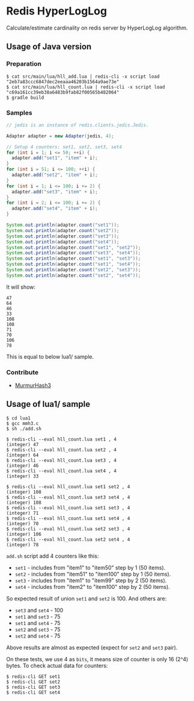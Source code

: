 # Redis HyperLogLog

Calculate/estimate cardinality on redis server by HyperLogLog algorithm.

## Usage of Java version

### Preparation

    $ cat src/main/lua/hll_add.lua | redis-cli -x script load
    "2eb7a83ccc6847dec2eeaaa46203b1564a9ae73e"
    $ cat src/main/lua/hll_count.lua | redis-cli -x script load
    "c69a161cc39eb38a6483b9fab82f00565b482064"
    $ gradle build

### Samples

```java
// jedis is an instance of redis.clients.jedis.Jedis.

Adapter adapter = new Adapter(jedis, 4);

// Setup 4 counters: set1, set2, set3, set4
for (int i = 1; i <= 50; ++i) {
  adapter.add("set1", "item" + i);
}
for (int i = 51; i <= 100; ++i) {
  adapter.add("set2", "item" + i);
}
for (int i = 1; i <= 100; i += 2) {
  adapter.add("set3", "item" + i);
}
for (int i = 2; i <= 100; i += 2) {
  adapter.add("set4", "item" + i);
}

System.out.println(adapter.count("set1"));
System.out.println(adapter.count("set2"));
System.out.println(adapter.count("set3"));
System.out.println(adapter.count("set4"));
System.out.println(adapter.count("set1", "set2"));
System.out.println(adapter.count("set3", "set4"));
System.out.println(adapter.count("set1", "set3"));
System.out.println(adapter.count("set1", "set4"));
System.out.println(adapter.count("set2", "set3"));
System.out.println(adapter.count("set2", "set4"));
```

It will show:

```
47
64
46
33
108
108
71
70
106
78
```

This is equal to below lua1/ sample.

### Contribute

*   [MurmurHash3](https://github.com/yonik/java_util/blob/master/src/util/hash/MurmurHash3.java)


## Usage of lua1/ sample

    $ cd lua1
    $ gcc mmh3.c
    $ sh ./add.sh

    $ redis-cli --eval hll_count.lua set1 , 4
    (integer) 47
    $ redis-cli --eval hll_count.lua set2 , 4
    (integer) 64
    $ redis-cli --eval hll_count.lua set3 , 4
    (integer) 46
    $ redis-cli --eval hll_count.lua set4 , 4
    (integer) 33

    $ redis-cli --eval hll_count.lua set1 set2 , 4
    (integer) 108
    $ redis-cli --eval hll_count.lua set3 set4 , 4
    (integer) 108
    $ redis-cli --eval hll_count.lua set1 set3 , 4
    (integer) 71
    $ redis-cli --eval hll_count.lua set1 set4 , 4
    (integer) 70
    $ redis-cli --eval hll_count.lua set2 set3 , 4
    (integer) 106
    $ redis-cli --eval hll_count.lua set2 set4 , 4
    (integer) 78

`add.sh` script add 4 counters like this:

*   `set1` - includes from "item1" to "item50" step by 1 (50 items).
*   `set2` - includes from "item51" to "item100" step by 1 (50 items).
*   `set3` - includes from "item1" to "item99" step by 2 (50 items).
*   `set4` - includes from "item2" to "item100" step by 2 (50 items).

So expected result of union `set1` and `set2` is 100.  And others are:

*   `set3` and `set4` - 100
*   `set1` and `set3` - 75
*   `set1` and `set4` - 75
*   `set2` and `set3` - 75
*   `set2` and `set4` - 75

Above results are almost as expected (expect for `set2` and `set3` pair).

On these tests, we use 4 as `bits`, it means size of counter is only 16 (2^4)
bytes.  To check actual data for counters:

    $ redis-cli GET set1
    $ redis-cli GET set2
    $ redis-cli GET set3
    $ redis-cli GET set4
